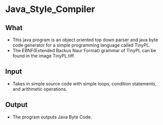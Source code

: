# Java_Style_Compiler

## What
* This java program is an object oriented top down parser and java byte code generator for a simple programming language called TinyPL. 
* The EBNF(Extended Backus Naur Format) grammar of TinyPL can be found in the image TinyPL.tiff.
## Input
* Takes in simple source code with simple loops, condition statements, and arithmetic operations.
## Output
* The program outputs Java Byte Code.
